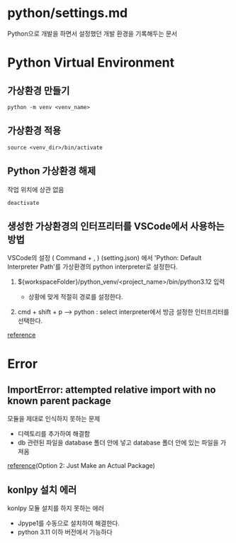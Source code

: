 # python/settings.md

Python으로 개발을 하면서 설정했던 개발 환경을 기록해두는 문서

# Python Virtual Environment

## 가상환경 만들기  

```
python -m venv <venv_name>
```  

## 가상환경 적용  

```
source <venv_dir>/bin/activate
```  

## Python 가상환경 해제  

작업 위치에 상관 없음  

```
deactivate
```  

## 생성한 가상환경의 인터프리터를 VSCode에서 사용하는 방법  

VSCode의 설정 ( Command + , ) (setting.json) 에서 'Python: Default Interpreter Path'를 가상환경의 python interpreter로 설정한다.  

1. ${workspaceFolder}/python_venv/<project_name>/bin/python3.12 입력 

    - 상황에 맞게 적절히 경로를 설정한다.  

2. cmd + shift + p —> python : select interpreter에서 방금 설정한 인터프리터를 선택한다.  

[reference](https://blog.devwon.site/python/2021/08/01/Vscode-venv-python-interpreter/)

# Error

## ImportError: attempted relative import with no known parent package

모듈을 제대로 인식하지 못하는 문제   

- 디렉토리를 추가하여 해결함  
- db 관련된 파일을 database 폴더 안에 넣고 database 폴더 안에 있는 파일을 가져옴  

[reference](https://iq-inc.com/importerror-attempted-relative-import/)(Option 2: Just Make an Actual Package)

## konlpy 설치 에러

konlpy 모듈 설치를 하지 못하는 에러

- Jpype1를 수동으로 설치하여 해결한다.  
- python 3.11 이하 버전에서 가능하다 
